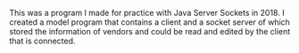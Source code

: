 This was a program I made for practice with Java Server Sockets in 2018. I created a model program that contains a client and a socket server of which stored the information of vendors and could be read and edited by the client that is connected. 
